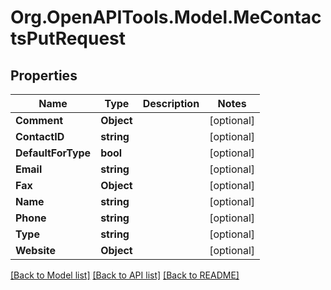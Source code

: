 # Org.OpenAPITools.Model.MeContactsPutRequest

## Properties

Name | Type | Description | Notes
------------ | ------------- | ------------- | -------------
**Comment** | **Object** |  | [optional] 
**ContactID** | **string** |  | [optional] 
**DefaultForType** | **bool** |  | [optional] 
**Email** | **string** |  | [optional] 
**Fax** | **Object** |  | [optional] 
**Name** | **string** |  | [optional] 
**Phone** | **string** |  | [optional] 
**Type** | **string** |  | [optional] 
**Website** | **Object** |  | [optional] 

[[Back to Model list]](../README.md#documentation-for-models) [[Back to API list]](../README.md#documentation-for-api-endpoints) [[Back to README]](../README.md)

